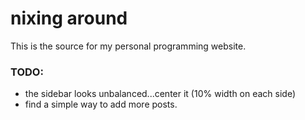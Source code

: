 # nixing around

This is the source for my personal programming website. 

### TODO:

* the sidebar looks unbalanced...center it (10% width on each side)
* find a simple way to add more posts.
